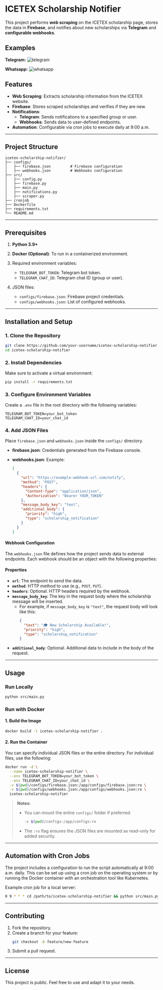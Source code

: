 # ICETEX Scholarship Notifier

This project performs **web scraping** on the ICETEX scholarship page, stores the data in **Firebase**, and notifies about new scholarships via **Telegram** and **configurable webhooks**.

## Examples

**Telegram:**
![telegram](.github/screenshots/telegram.jpg)

**Whatsapp:**
![whatsapp](.github/screenshots/whatsapp.jpeg)

## Features

- **Web Scraping**: Extracts scholarship information from the ICETEX website.
- **Firebase**: Stores scraped scholarships and verifies if they are new.
- **Notifications**:
  - **Telegram**: Sends notifications to a specified group or user.
  - **Webhooks**: Sends data to user-defined endpoints.
- **Automation**: Configurable via cron jobs to execute daily at 9:00 a.m.

---

## Project Structure

```
icetex-scholarship-notifier/
├── configs/
│   ├── firebase.json         # Firebase configuration
│   ├── webhooks.json         # Webhooks configuration
├── src/
│   ├── config.py
│   ├── firebase.py
│   ├── main.py
│   ├── notifications.py
│   ├── scraper.py
├── cronjob
├── Dockerfile
├── requirements.txt
└── README.md
```

---

## Prerequisites

1. **Python 3.9+**
2. **Docker (Optional)**: To run in a containerized environment.
3. Required environment variables:

   - `TELEGRAM_BOT_TOKEN`: Telegram bot token.
   - `TELEGRAM_CHAT_ID`: Telegram chat ID (group or user).

4. JSON files:
   - `configs/firebase.json`: Firebase project credentials.
   - `configs/webhooks.json`: List of configured webhooks.

---

## Installation and Setup

### 1. Clone the Repository

```bash
git clone https://github.com/your-username/icetex-scholarship-notifier.git
cd icetex-scholarship-notifier
```

### 2. Install Dependencies

Make sure to activate a virtual environment:

```bash
pip install -r requirements.txt
```

### 3. Configure Environment Variables

Create a `.env` file in the root directory with the following variables:

```env
TELEGRAM_BOT_TOKEN=your_bot_token
TELEGRAM_CHAT_ID=your_chat_id
```

### 4. Add JSON Files

Place `firebase.json` and `webhooks.json` inside the `configs/` directory.

- **firebase.json**:
  Credentials generated from the Firebase console.

- **webhooks.json**:
  Example:
  ```json
  [
    {
      "url": "https://example-webhook-url.com/notify",
      "method": "POST",
      "headers": {
        "Content-Type": "application/json",
        "Authorization": "Bearer YOUR_TOKEN"
      },
      "message_body_key": "text",
      "additional_body": {
        "priority": "high",
        "type": "scholarship_notification"
      }
    }
  ]
  ```

#### Webhook Configuration

The `webhooks.json` file defines how the project sends data to external endpoints. Each webhook should be an object with the following properties:

#### Properties

- **`url`**: The endpoint to send the data.
- **`method`**: HTTP method to use (e.g., `POST`, `PUT`).
- **`headers`**: Optional. HTTP headers required by the webhook.
- **`message_body_key`**: The key in the request body where the scholarship message will be inserted.
  - For example, if `message_body_key` is `"text"`, the request body will look like this:
    ```json
    {
      "text": "🎓 New Scholarship Available!",
      "priority": "high",
      "type": "scholarship_notification"
    }
    ```
- **`additional_body`**: Optional. Additional data to include in the body of the request.

---

## Usage

### Run Locally

```bash
python src/main.py
```

### Run with Docker

#### 1. Build the Image

```bash
docker build -t icetex-scholarship-notifier .
```

#### 2. Run the Container

You can specify individual JSON files or the entire directory. For individual files, use the following:

```bash
docker run -d \
  --name icetex-scholarship-notifier \
  --env TELEGRAM_BOT_TOKEN=your_bot_token \
  --env TELEGRAM_CHAT_ID=your_chat_id \
  -v $(pwd)/configs/firebase.json:/app/configs/firebase.json:ro \
  -v $(pwd)/configs/webhooks.json:/app/configs/webhooks.json:ro \
  icetex-scholarship-notifier
```

> **Notes**:
>
> - You can mount the entire `configs/` folder if preferred:
>   ```bash
>   -v $(pwd)/configs:/app/configs:ro
>   ```
> - The `:ro` flag ensures the JSON files are mounted as read-only for added security.

---

## Automation with Cron Jobs

The project includes a configuration to run the script automatically at 9:00 a.m. daily. This can be set up using a cron job on the operating system or by running the Docker container with an orchestration tool like Kubernetes.

Example cron job for a local server:

```bash
0 9 * * * cd /path/to/icetex-scholarship-notifier && python src/main.py
```

---

## Contributing

1. Fork the repository.
2. Create a branch for your feature:
   ```bash
   git checkout -b feature/new-feature
   ```
3. Submit a pull request.

---

## License

This project is public. Feel free to use and adapt it to your needs.
